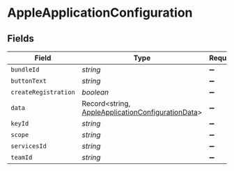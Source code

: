 # AppleApplicationConfiguration


## Fields

| Field                                                                                                         | Type                                                                                                          | Required                                                                                                      | Description                                                                                                   |
| ------------------------------------------------------------------------------------------------------------- | ------------------------------------------------------------------------------------------------------------- | ------------------------------------------------------------------------------------------------------------- | ------------------------------------------------------------------------------------------------------------- |
| `bundleId`                                                                                                    | *string*                                                                                                      | :heavy_minus_sign:                                                                                            | N/A                                                                                                           |
| `buttonText`                                                                                                  | *string*                                                                                                      | :heavy_minus_sign:                                                                                            | N/A                                                                                                           |
| `createRegistration`                                                                                          | *boolean*                                                                                                     | :heavy_minus_sign:                                                                                            | N/A                                                                                                           |
| `data`                                                                                                        | Record<string, [AppleApplicationConfigurationData](../../models/shared/appleapplicationconfigurationdata.md)> | :heavy_minus_sign:                                                                                            | N/A                                                                                                           |
| `keyId`                                                                                                       | *string*                                                                                                      | :heavy_minus_sign:                                                                                            | N/A                                                                                                           |
| `scope`                                                                                                       | *string*                                                                                                      | :heavy_minus_sign:                                                                                            | N/A                                                                                                           |
| `servicesId`                                                                                                  | *string*                                                                                                      | :heavy_minus_sign:                                                                                            | N/A                                                                                                           |
| `teamId`                                                                                                      | *string*                                                                                                      | :heavy_minus_sign:                                                                                            | N/A                                                                                                           |